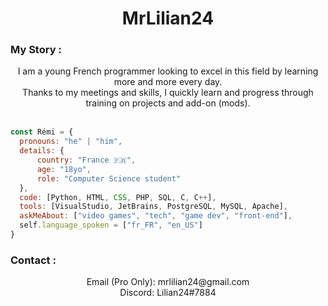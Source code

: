 <h1 align="center">MrLilian24</h1>

### My Story :

<div align = "center">
I am a young French programmer looking to excel in this field by learning more and more every day.</br>
Thanks to my meetings and skills, I quickly learn and progress through training on projects and add-on (mods).
</div></br>


```javascript
const Rémi = {
  pronouns: "he" | "him",
  details: {
      country: "France 🇫🇷",
      age: "18yo",
      role: "Computer Science student"
  },
  code: [Python, HTML, CSS, PHP, SQL, C, C++],
  tools: [VisualStudio, JetBrains, PostgreSQL, MySQL, Apache],
  askMeAbout: ["video games", "tech", "game dev", "front-end"],
  self.language_spoken = ["fr_FR", "en_US"]
}
```


### Contact :

<div align = "center">
Email (Pro Only): mrlilian24@gmail.com</br>
Discord: Lilian24#7884
</div></br>
